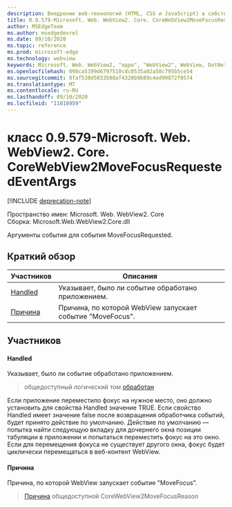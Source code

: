 ```yaml
---
description: Внедрение веб-технологий (HTML, CSS и JavaScript) в собственные приложения с помощью элемента управления Microsoft Edge WebView2
title: 0.9.579-Microsoft. Web. WebView2. Core. CoreWebView2MoveFocusRequestedEventArgs
author: MSEdgeTeam
ms.author: msedgedevrel
ms.date: 09/10/2020
ms.topic: reference
ms.prod: microsoft-edge
ms.technology: webview
keywords: Microsoft. Web. WebView2, "ядро", "WebView2", WebView, DotNet, WPF, WinForms, App, EDGE, CoreWebView2, CoreWebView2Controller, браузерный элемент управления, EDGE HTML, Microsoft. Web. WebView2
ms.openlocfilehash: 098ca5199d6797510cdc0535a02a58c795b5ce54
ms.sourcegitcommit: 0faf538d5033508af4320b9b89c4ed99872f0574
ms.translationtype: MT
ms.contentlocale: ru-RU
ms.lasthandoff: 09/10/2020
ms.locfileid: "11010959"
---
```

# класс 0.9.579-Microsoft. Web. WebView2. Core. CoreWebView2MoveFocusRequestedEventArgs 

[!INCLUDE [deprecation-note](../../includes/deprecation-note.md)]

Пространство имен: Microsoft. Web. WebView2. Core \
Сборка: Microsoft.Web.WebView2.Core.dll

Аргументы события для события MoveFocusRequested.

## Краткий обзор

 Участников                        | Описания
--------------------------------|---------------------------------------------
[Handled](#handled) | Указывает, было ли событие обработано приложением.
[Причина](#reason) | Причина, по которой WebView запускает событие "MoveFocus".

## Участников

#### Handled 

Указывает, было ли событие обработано приложением.

> общедоступный логический том [обработан](#handled)

Если приложение переместило фокус на нужное место, оно должно установить для свойства Handled значение TRUE. Если свойство Handled имеет значение false после возвращения обработчика событий, будет принято действие по умолчанию. Действие по умолчанию — попытка найти следующую вкладку для дочернего окна позиции табуляции в приложении и попытаться переместить фокус на это окно. Если для перемещения фокуса не существует другого окна, фокус будет циклически перемещаться в веб-контент WebView.

#### Причина 

Причина, по которой WebView запускает событие "MoveFocus".

> [Причина](#reason) общедоступной CoreWebView2MoveFocusReason

